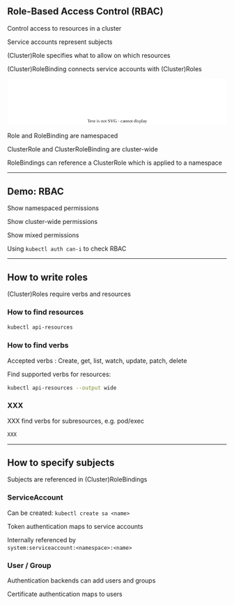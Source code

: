 ## Role-Based Access Control (RBAC)

Control access to resources in a cluster [](https://kubernetes.io/docs/reference/access-authn-authz/rbac/)

Service accounts represent subjects

(Cluster)Role specifies what to allow on which resources

(Cluster)RoleBinding connects service accounts with (Cluster)Roles

![](120_kubernetes/rbac/rbac.drawio.svg) <!-- .element: style="width: 65%; margin-top: 0.5em; margin-bottom: 0.5em;" -->

Role and RoleBinding are namespaced

ClusterRole and ClusterRoleBinding are cluster-wide

RoleBindings can reference a ClusterRole which is applied to a namespace

---

## Demo: RBAC [<i class="fa fa-comment-code"></i>](https://github.com/nicholasdille/container-slides/blob/master/120_kubernetes/rbac/rbac.demo "rbac.demo")

Show namespaced permissions

Show cluster-wide permissions

Show mixed permissions

Using `kubectl auth can-i` to check RBAC [](https://kubernetes.io/docs/reference/access-authn-authz/authorization/#checking-api-access)

---

## How to write roles

(Cluster)Roles require verbs and resources

### How to find resources

```bash
kubectl api-resources
```

### How to find verbs

Accepted verbs [](https://kubernetes.io/docs/reference/access-authn-authz/authorization/#determine-the-request-verb): Create, get, list, watch, update, patch, delete

Find supported verbs for resources:

```bash
kubectl api-resources --output wide
```

### XXX

XXX find verbs for subresources, e.g. pod/exec

```bash
XXX
```

---

## How to specify subjects

Subjects [](https://kubernetes.io/docs/reference/access-authn-authz/rbac/#referring-to-subjects) are referenced in (Cluster)RoleBindings

### ServiceAccount

Can be created: `kubectl create sa <name>`

Token authentication maps to service accounts

Internally referenced by<br/>`system:serviceaccount:<namespace>:<name>`

### User / Group

Authentication backends can add users and groups

Certificate authentication maps to users